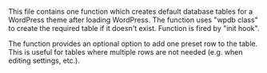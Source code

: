 This file contains one function which creates default database tables for a WordPress theme after loading WordPress. The function uses "wpdb class" to create the required table if it doesn't exist. Function is fired by "init hook".

The function provides an optional option to add one preset row to the table. This is useful for tables where multiple rows are not needed (e.g. when editing settings, etc.).